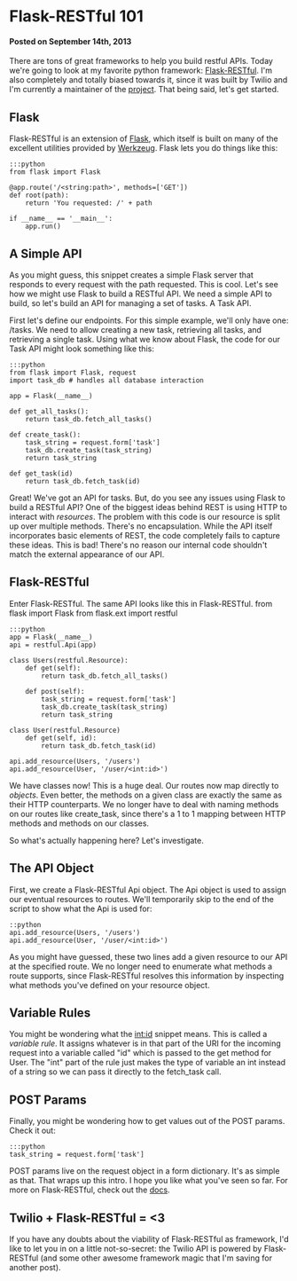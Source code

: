 # Flask-RESTful 101
#### Posted on September 14th, 2013

There are tons of great frameworks to help you build restful APIs. Today we're going to look at my favorite python framework: [Flask-RESTful][flask-restful-home]. I'm also completely and totally biased towards it, since it was built by Twilio and I'm currently a maintainer of the [project][flask-restful-github]. That being said, let's get started.

## Flask
Flask-RESTful is an extension of [Flask][flask-home], which itself is built on many of the excellent utilities provided by [Werkzeug][werkzeug-home]. Flask lets you do things like this:

    :::python
    from flask import Flask

    @app.route('/<string:path>', methods=['GET'])
    def root(path):
        return 'You requested: /' + path

    if __name__ == '__main__':
        app.run()

## A Simple API
As you might guess, this snippet creates a simple Flask server that responds to every request with the path requested. This is cool. Let's see how we might use Flask to build a RESTful API. We need a simple API to build, so let's build an API for managing a set of tasks. A Task API.

First let's define our endpoints. For this simple example, we'll only have one: <span class="inline-code">/tasks</span>. We need to allow creating a new task, retrieving all tasks, and retrieving a single task. Using what we know about Flask, the code for our Task API might look something like this:

    :::python
    from flask import Flask, request
    import task_db # handles all database interaction

    app = Flask(__name__)

    def get_all_tasks():
        return task_db.fetch_all_tasks()

    def create_task():
        task_string = request.form['task']
        task_db.create_task(task_string)
        return task_string

    def get_task(id)
        return task_db.fetch_task(id)

Great! We've got an API for tasks. But, do you see any issues using Flask to build a RESTful API? One of the biggest ideas behind REST is using HTTP to interact with *resources*. The problem with this code is our resource is split up over multiple methods. There's no encapsulation. While the API itself incorporates basic elements of REST, the code completely fails to capture these ideas. This is bad! There's no reason our internal code shouldn't match the external appearance of our API.

## Flask-RESTful

Enter Flask-RESTful. The same API looks like this in Flask-RESTful.
from flask import Flask
from flask.ext import restful

    :::python
    app = Flask(__name__)
    api = restful.Api(app)

    class Users(restful.Resource):
        def get(self):
            return task_db.fetch_all_tasks()

        def post(self):
            task_string = request.form['task']
            task_db.create_task(task_string)
            return task_string

    class User(restful.Resource)
        def get(self, id):
            return task_db.fetch_task(id)

    api.add_resource(Users, '/users')
    api.add_resource(User, '/user/<int:id>')

We have classes now! This is a huge deal. Our routes now map directly to *objects*. Even better, the methods on a given class are exactly the same as their HTTP counterparts. We no longer have to deal with naming methods on our routes like <span class="inline-code">create_task</span>, since there's a 1 to 1 mapping between HTTP methods and methods on our classes.

So what's actually happening here? Let's investigate.

## The API Object

First, we create a Flask-RESTful <span class="inline-code">Api</span> object. The <span class="inline-code">Api</span> object is used to assign our eventual resources to routes. We'll temporarily skip to the end of the script to show what the <span class="inline-code">Api</span> is used for:

    ::python
    api.add_resource(Users, '/users')
    api.add_resource(User, '/user/<int:id>')

As you might have guessed, these two lines add a given resource to our API at the specified route. We no longer need to enumerate what methods a route supports, since Flask-RESTful resolves this information by inspecting what methods you've defined on your resource object.

## Variable Rules

You might be wondering what the <span class="inline-code"><int:id></span> snippet means. This is called a *variable rule*. It assigns whatever is in that part of the URI for the incoming request into a variable called "id" which is passed to the get method for User. The "int" part of the rule just makes the type of variable an int instead of a string so we can pass it directly to the <span class="inline-code">fetch_task</span> call.

## POST Params

Finally, you might be wondering how to get values out of the POST params. Check it out:

    :::python
    task_string = request.form['task']

POST params live on the <span class="inline-code">request</span> object in a <span class="inline-code">form</span> dictionary. It's as simple as that.
That wraps up this intro. I hope you like what you've seen so far. For more on Flask-RESTful, check out the [docs][flask-docs].

## Twilio + Flask-RESTful = <3
If you have any doubts about the viability of Flask-RESTful as framework, I'd like to let you in on a little not-so-secret: the Twilio API is powered by Flask-RESTful (and some other awesome framework magic that I'm saving for another post).

[flask-restful-github]: https://github.com/twilio/flask-restful
[flask-restful-home]: http://flask-restful.readthedocs.org/en/latest/index.html
[flask-docs]: http://flask-restful.readthedocs.org/en/latest/quickstart.html
[flask-home]: http://flask.pocoo.org/docs/
[werkzeug-home]: http://werkzeug.pocoo.org/
